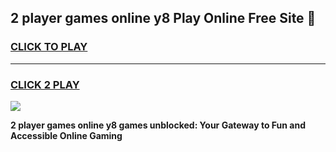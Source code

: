 
## 2 player games online y8 Play Online Free Site 👋
<h3>
<a href="https://download.freeplayer.one?title=2_player_games_online_y8&ref=21F">CLICK TO PLAY</a></h3>
<hr>

<h3>
<a href="https://download.freeplayer.one?title=2_player_games_online_y8&ref=21F">CLICK 2 PLAY</a>
  
</h3>

<a href="https://download.freeplayer.one?title=2_player_games_online_y8&ref=21F"><img src="https://cdnb.artstation.com/p/assets/images/images/032/539/853/original/anto-thomas-button-gif.gif"></a>


**2 player games online y8 games unblocked: Your Gateway to Fun and Accessible Online Gaming**
